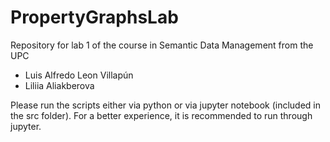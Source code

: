 # PropertyGraphsLab
Repository for lab 1 of the course in Semantic Data Management from the UPC

- Luis Alfredo Leon Villapún
- Liliia Aliakberova

Please run the scripts either via python or via jupyter notebook (included in the src folder). For a better experience, it is recommended to run through jupyter.